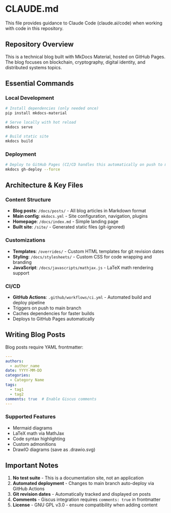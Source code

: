# CLAUDE.md

This file provides guidance to Claude Code (claude.ai/code) when working with code in this repository.

## Repository Overview

This is a technical blog built with MkDocs Material, hosted on GitHub Pages. The blog focuses on blockchain, cryptography, digital identity, and distributed systems topics.

## Essential Commands

### Local Development
```bash
# Install dependencies (only needed once)
pip install mkdocs-material

# Serve locally with hot reload
mkdocs serve

# Build static site
mkdocs build
```

### Deployment
```bash
# Deploy to GitHub Pages (CI/CD handles this automatically on push to main)
mkdocs gh-deploy --force
```

## Architecture & Key Files

### Content Structure
- **Blog posts**: `/docs/posts/` - All blog articles in Markdown format
- **Main config**: `mkdocs.yml` - Site configuration, navigation, plugins
- **Homepage**: `/docs/index.md` - Simple landing page
- **Built site**: `/site/` - Generated static files (git-ignored)

### Customizations
- **Templates**: `/overrides/` - Custom HTML templates for git revision dates
- **Styling**: `/docs/stylesheets/` - Custom CSS for code wrapping and branding
- **JavaScript**: `/docs/javascripts/mathjax.js` - LaTeX math rendering support

### CI/CD
- **GitHub Actions**: `.github/workflows/ci.yml` - Automated build and deploy pipeline
- Triggers on push to main branch
- Caches dependencies for faster builds
- Deploys to GitHub Pages automatically

## Writing Blog Posts

Blog posts require YAML frontmatter:
```yaml
---
authors:
  - author_name
date: YYYY-MM-DD
categories:
  - Category Name
tags:
  - tag1
  - tag2
comments: true  # Enable Giscus comments
---
```

### Supported Features
- Mermaid diagrams
- LaTeX math via MathJax
- Code syntax highlighting
- Custom admonitions
- DrawIO diagrams (save as .drawio.svg)

## Important Notes

1. **No test suite** - This is a documentation site, not an application
2. **Automated deployment** - Changes to main branch auto-deploy via GitHub Actions
3. **Git revision dates** - Automatically tracked and displayed on posts
4. **Comments** - Giscus integration requires `comments: true` in frontmatter
5. **License** - GNU GPL v3.0 - ensure compatibility when adding content